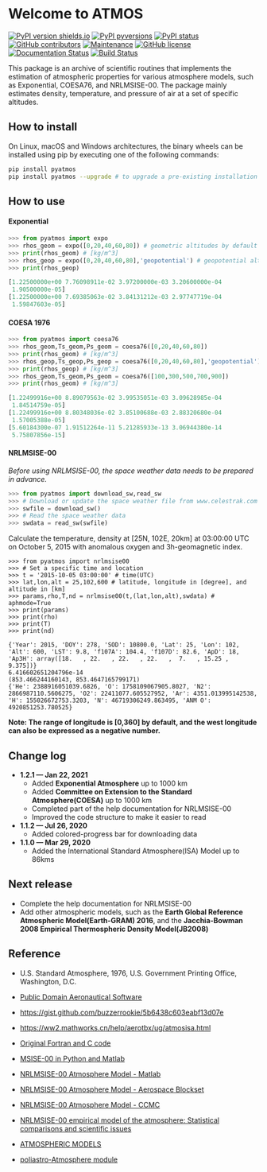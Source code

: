 # Welcome to ATMOS

[![PyPI version shields.io](https://img.shields.io/pypi/v/pyatmos.svg)](https://pypi.python.org/pypi/pyatmos/) [![PyPI pyversions](https://img.shields.io/pypi/pyversions/pyatmos.svg)](https://pypi.python.org/pypi/pyatmos/) [![PyPI status](https://img.shields.io/pypi/status/pyatmos.svg)](https://pypi.python.org/pypi/pyatmos/) [![GitHub contributors](https://img.shields.io/github/contributors/lcx366/ATMOS.svg)](https://GitHub.com/lcx366/ATMOS/graphs/contributors/) [![Maintenance](https://img.shields.io/badge/Maintained%3F-yes-green.svg)](https://GitHub.com/lcx366/ATMOS/graphs/commit-activity) [![GitHub license](https://img.shields.io/github/license/lcx366/ATMOS.svg)](https://github.com/lcx366/ATMOS/blob/master/LICENSE) [![Documentation Status](https://readthedocs.org/projects/pystmos/badge/?version=latest)](http://pyatmos.readthedocs.io/?badge=latest) [![Build Status](https://travis-ci.org/lcx366/ATMOS.svg?branch=master)](https://travis-ci.org/lcx366/ATMOS)

This package is an archive of scientific routines that implements the estimation of atmospheric properties for various atmosphere models, such as Exponential, COESA76, and NRLMSISE-00. The package mainly estimates density, temperature, and pressure of air at a set of specific altitudes.

## How to install

On Linux, macOS and Windows architectures, the binary wheels can be installed using pip by executing one of the following commands:

```sh
pip install pyatmos
pip install pyatmos --upgrade # to upgrade a pre-existing installation
```

## How to use

#### Exponential

```python
>>> from pyatmos import expo
>>> rhos_geom = expo([0,20,40,60,80]) # geometric altitudes by default
>>> print(rhos_geom) # [kg/m^3]
>>> rhos_geop = expo([0,20,40,60,80],'geopotential') # geopotential altitudes
>>> print(rhos_geop)

[1.22500000e+00 7.76098911e-02 3.97200000e-03 3.20600000e-04
 1.90500000e-05]
[1.22500000e+00 7.69385063e-02 3.84131212e-03 2.97747719e-04
 1.59847603e-05]
```

#### COESA 1976

```python
>>> from pyatmos import coesa76
>>> rhos_geom,Ts_geom,Ps_geom = coesa76([0,20,40,60,80]) 
>>> print(rhos_geom) # [kg/m^3]
>>> rhos_geop,Ts_geop,Ps_geop = coesa76([0,20,40,60,80],'geopotential')
>>> print(rhos_geop) # [kg/m^3]
>>> rhos_geom,Ts_geom,Ps_geom = coesa76([100,300,500,700,900]) 
>>> print(rhos_geom) # [kg/m^3]

[1.22499916e+00 8.89079563e-02 3.99535051e-03 3.09628985e-04
 1.84514759e-05]
[1.22499916e+00 8.80348036e-02 3.85100688e-03 2.88320680e-04
 1.57005388e-05]
[5.60184300e-07 1.91512264e-11 5.21285933e-13 3.06944380e-14
 5.75807856e-15]  
```

#### NRLMSISE-00

*Before using NRLMSISE-00, the space weather data needs to be prepared in advance.*

```python
>>> from pyatmos import download_sw,read_sw
>>> # Download or update the space weather file from www.celestrak.com
>>> swfile = download_sw() 
>>> # Read the space weather data
>>> swdata = read_sw(swfile) 
```

Calculate the temperature, density at [25N, 102E, 20km] at 03:00:00 UTC on October 5, 2015 with anomalous oxygen and 3h-geomagnetic index.

```
>>> from pyatmos import nrlmsise00
>>> # Set a specific time and location
>>> t = '2015-10-05 03:00:00' # time(UTC) 
>>> lat,lon,alt = 25,102,600 # latitude, longitude in [degree], and altitude in [km]
>>> params,rho,T,nd = nrlmsise00(t,(lat,lon,alt),swdata) # aphmode=True
>>> print(params)
>>> print(rho) 
>>> print(T) 
>>> print(nd)

{'Year': 2015, 'DOY': 278, 'SOD': 10800.0, 'Lat': 25, 'Lon': 102, 'Alt': 600, 'LST': 9.8, 'f107A': 104.4, 'f107D': 82.6, 'ApD': 18, 'Ap3H': array([18.   , 22.   , 22.   , 22.   ,  7.   , 15.25 ,  9.375])}
6.416602651204796e-14
(853.466244160143, 853.4647165799171)
{'He': 2388916051039.6826, 'O': 1758109067905.8027, 'N2': 2866987110.5606275, 'O2': 22411077.605527952, 'Ar': 4351.013995142538, 'H': 155026672753.3203, 'N': 46719306249.863495, 'ANM O': 4920851253.780525}
```

**Note: The range of longitude is [0,360] by default, and the west longitude can also be expressed as a negative number.**

## Change log
- **1.2.1 — Jan 22, 2021**
  - Added **Exponential Atmosphere** up to 1000 km
  - Added **Committee on Extension to the Standard Atmosphere(COESA)** up to 1000 km
  - Completed part of the help documentation for NRLMSISE-00
  - Improved the code structure to make it easier to read
- **1.1.2 — Jul 26, 2020**
  - Added colored-progress bar for downloading data
- **1.1.0 — Mar 29,  2020**
  - Added the International Standard Atmosphere(ISA) Model up to 86kms  

## Next release

- Complete the help documentation for NRLMSISE-00
- Add other atmospheric models, such as the **Earth Global Reference Atmospheric Model(Earth-GRAM) 2016**, and the **Jacchia-Bowman 2008 Empirical Thermospheric Density Model(JB2008)**

## Reference

- U.S. Standard Atmosphere, 1976, U.S. Government Printing Office, Washington, D.C. 
- [Public Domain Aeronautical Software](http://www.pdas.com/atmos.html) 
- https://gist.github.com/buzzerrookie/5b6438c603eabf13d07e
- https://ww2.mathworks.cn/help/aerotbx/ug/atmosisa.html

- [Original Fortran and C code](https://ccmc.gsfc.nasa.gov/pub/modelweb/atmospheric/msis/)
- [MSISE-00 in Python and Matlab](https://github.com/space-physics/msise00)
- [NRLMSISE-00 Atmosphere Model - Matlab](https://ww2.mathworks.cn/matlabcentral/fileexchange/56253-nrlmsise-00-atmosphere-model?requestedDomain=zh)
- [NRLMSISE-00 Atmosphere Model - Aerospace Blockset](https://www.mathworks.com/help/aeroblks/nrlmsise00atmospheremodel.html?requestedDomain=)
- [NRLMSISE-00 Atmosphere Model - CCMC](https://ccmc.gsfc.nasa.gov/modelweb/models/nrlmsise00.php)
- [NRLMSISE-00 empirical model of the atmosphere: Statistical comparisons and scientific issues](http://onlinelibrary.wiley.com/doi/10.1029/2002JA009430/pdf)
- [ATMOSPHERIC MODELS](http://www.braeunig.us/space/atmmodel.htm)
- [poliastro-Atmosphere module](https://docs.poliastro.space/en/stable/api/safe/atmosphere/atmosphere_index.html?highlight=nrlmsise#famous-atmospheric-models)

